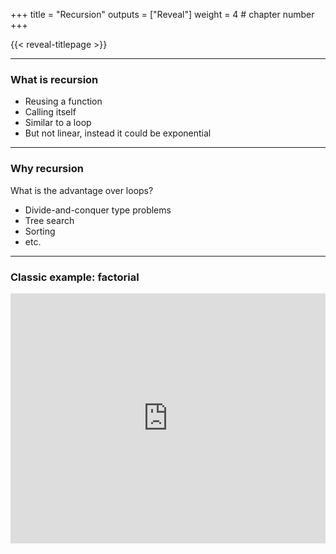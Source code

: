 +++
title = "Recursion"
outputs = ["Reveal"]
weight = 4 # chapter number
+++

{{< reveal-titlepage >}}
  
---

### What is recursion

- Reusing a function
- Calling itself
- Similar to a loop
- But not linear, instead it could be exponential


---

### Why recursion

What is the advantage over loops?
- Divide-and-conquer type problems
- Tree search
- Sorting
- etc.

---

### Classic example: factorial

<iframe height="400px" width="100%" src="https://repl.it/@cengique/Recursion?lite=true" scrolling="no" frameborder="no" allowtransparency="true" allowfullscreen="true" sandbox="allow-forms allow-pointer-lock allow-popups allow-same-origin allow-scripts allow-modals"></iframe>
